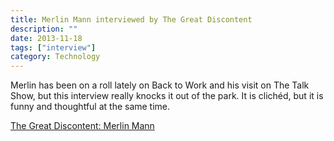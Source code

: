 ```yaml
---
title: Merlin Mann interviewed by The Great Discontent
description: ""
date: 2013-11-18
tags: ["interview"]
category: Technology
---
```


Merlin has been on a roll lately on Back to Work and his visit on The Talk Show, but this interview really knocks it out of the park. It is clichéd, but it is funny and thoughtful at the same time.

[The Great Discontent: Merlin Mann](https://thegreatdiscontent.com/interview/merlin-mann/)